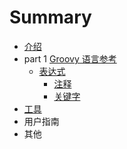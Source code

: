 # Summary

* [介绍](README.md)
* part 1 [Groovy 语言参考](chapter1/README.md)
   * [表达式](chapter1/1.1_syntax/README.md)
       * [注释](chapter1/1.1_syntax/1.1.1_comments.md)
       * [关键字](chapter1/1.1_syntax/1.1.2_keywords.md)
* [工具](chapter2/README.md)
* 用户指南
* 其他

